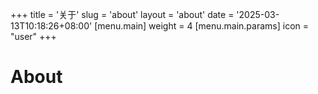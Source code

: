 +++
title = '关于'
slug = 'about'
layout = 'about'
date = '2025-03-13T10:18:26+08:00'
[menu.main]
weight = 4
[menu.main.params]
icon = "user"
+++

# About